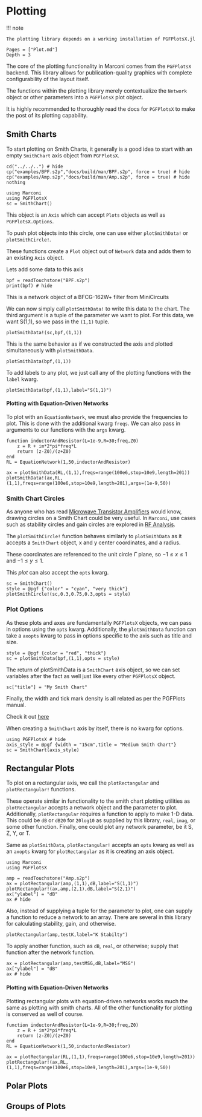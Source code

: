 # Plotting
!!! note

    The plotting library depends on a working installation of PGFPlotsX.jl

```@contents
Pages = ["Plot.md"]
Depth = 3
```

The core of the plotting functionality in Marconi comes from the `PGFPlotsX` backend.
This library allows for publication-quality graphics with complete configurability of
the layout itself.

The functions within the plotting library merely contextualize the `Network` object or
other parameters into a `PGFPlotsX` plot object.

It is highly recommended to thoroughly read the docs for `PGFPlotsX` to make the post of
its plotting capability.

## Smith Charts

To start plotting on Smith Charts, it generally is a good idea to start with an
empty `SmithChart` axis object from `PGFPlotsX`.

```@eval
cd("../../..") # hide
cp("examples/BPF.s2p","docs/build/man/BPF.s2p", force = true) # hide
cp("examples/Amp.s2p","docs/build/man/Amp.s2p", force = true) # hide
nothing
```

```@example plot1
using Marconi
using PGFPlotsX
sc = SmithChart()
```

This object is an `Axis` which can accept `Plots` objects as well as `PGFPlotsX.Options`.

To push plot objects into this circle, one can use either `plotSmithData!` or `plotSmithCircle!`.

These functions create a `Plot` object out of `Network` data and adds them to an existing `Axis` object.

Lets add some data to this axis

```@example plot1
bpf = readTouchstone("BPF.s2p")
print(bpf) # hide
```
This is a network object of a BFCG-162W+ filter from MiniCircuits

We can now simply call `plotSmithData!` to write this data to the chart. The third
argument is a tuple of the parameter we want to plot. For this data, we want S(1,1),
so we pass in the `(1,1)` tuple.

```@example plot1
plotSmithData!(sc,bpf,(1,1))
```

This is the same behavior as if we constructed the axis and plotted simultaneously
with `plotSmithData`.

```@example plot1
plotSmithData(bpf,(1,1))
```

To add labels to any plot, we just call any of the plotting functions with the `label` kwarg.
```@example plot1
plotSmithData(bpf,(1,1),label="S(1,1)")
```

#### Plotting with Equation-Driven Networks
To plot with an `EquationNetwork`, we must also provide the frequencies to plot. This is done with the additional kwarg `freqs`.
We can also pass in arguments to our functions with the `args` kwarg.

```@example plot1
function inductorAndResistor(L=1e-9,R=30;freq,Z0)
    z = R + im*2*pi*freq*L
    return (z-Z0)/(z+Z0)
end
RL = EquationNetwork(1,50,inductorAndResistor)

ax = plotSmithData(RL,(1,1),freqs=range(100e6,stop=10e9,length=201))
plotSmithData!(ax,RL,(1,1),freqs=range(100e6,stop=10e9,length=201),args=(1e-9,50))
```

### Smith Chart Circles
As anyone who has read [Microwave Transistor Amplifiers](https://books.google.com/books/about/Microwave_Transistor_Amplifiers.html?id=bwpTAAAAMAAJ&source=kp_book_description) would know, drawing circles on a Smith Chart could be very useful. In `Marconi`, use cases such as stability circles and
gain circles are explored in [RF Analysis](@ref).

The `plotSmithCircle!` function behaves similarly to `plotSmithData` as it accepts a `SmithChart` object, x and y center coordinates, and
a radius.

These coordinates are referenced to the unit circle $\Gamma$ plane, so $-1 \leq x \leq 1$ and $-1 \leq y \leq 1$.

This *plot* can also accept the `opts` kwarg.

```@example plot1
sc = SmithChart()
style = @pgf {"color" = "cyan", "very thick"}
plotSmithCircle!(sc,0.3,0.75,0.3,opts = style)
```

### Plot Options
As these plots and axes are fundamentally `PGFPlotsX` objects, we can pass in options using the `opts` kwarg. Additionally, the `plotSmithData` function can take
a `axopts` kwarg to pass in options specific to the axis such as title and size.

```@example plot1
style = @pgf {color = "red", "thick"}
sc = plotSmithData(bpf,(1,1),opts = style)
```

The return of plotSmithData is a `SmithChart` axis object, so we can set variables after
the fact as well just like every other `PGFPlotsX` object.

```@example plot1
sc["title"] = "My Smith Chart"
```

Finally, the width and tick mark density is all related as per the PGFPlots manual.

Check it out [here](http://mirrors.ctan.org/graphics/pgf/contrib/pgfplots/doc/pgfplots.pdf)

When creating a `SmithChart` axis by itself, there is no kwarg for options.

```@example plot2
using PGFPlotsX # hide
axis_style = @pgf {width = "15cm",title = "Medium Smith Chart"}
sc = SmithChart(axis_style)
```

## Rectangular Plots

To plot on a rectangular axis, we call the `plotRectangular` and `plotRectangular!` functions.

These operate similar in functionality to the smith chart plotting utilities as `plotRectangular` accepts a network object and the parameter to plot. Additionally,
`plotRectangular` requires a function to apply to make 1-D data. This could be `dB` or `dB20` for `20log10` as supplied by this library, `real`, `imag`, or some other function. Finally, one could plot any network parameter, be it S, Z, Y, or T.

Same as `plotSmithData`, `plotRectangular!` accepts an `opts` kwarg as well as an `axopts` kwarg for `plotRectangular` as it is creating an axis object.

```@setup example_rec
using Marconi
using PGFPlotsX
```

```@example example_rec
amp = readTouchstone("Amp.s2p")
ax = plotRectangular(amp,(1,1),dB,label="S(1,1)")
plotRectangular!(ax,amp,(2,1),dB,label="S(2,1)")
ax["ylabel"] = "dB"
ax # hide
```

Also, instead of supplying a tuple for the parameter to plot, one can supply a function to reduce a network
to an array. There are several in this library for calculating stability, gain, and otherwise.
```@example example_rec
plotRectangular(amp,testK,label="K Stabilty")
```

To apply another function, such as `dB`, `real`, or otherwise; supply that function after the network function.
```@example example_rec
ax = plotRectangular(amp,testMSG,dB,label="MSG")
ax["ylabel"] = "dB"
ax # hide
```

#### Plotting with Equation-Driven Networks
Plotting rectangular plots with equation-driven networks works much the same as plotting with smith charts.
All of the other functionality for plotting is conserved as well of course.

```@example example_rec
function inductorAndResistor(L=1e-9,R=30;freq,Z0)
    z = R + im*2*pi*freq*L
    return (z-Z0)/(z+Z0)
end
RL = EquationNetwork(1,50,inductorAndResistor)

ax = plotRectangular(RL,(1,1),freqs=range(100e6,stop=10e9,length=201))
plotRectangular!(ax,RL,(1,1),freqs=range(100e6,stop=10e9,length=201),args=(1e-9,50))
```

## Polar Plots

## Groups of Plots
